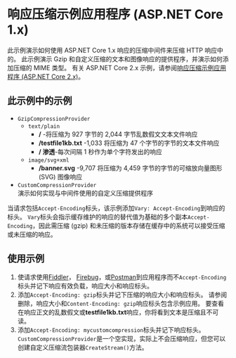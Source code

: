 # <a name="response-compression-sample-application-aspnet-core-1x"></a>响应压缩示例应用程序 (ASP.NET Core 1.x)

此示例演示如何使用 ASP.NET Core 1.x 响应的压缩中间件来压缩 HTTP 响应中的。 此示例演示 Gzip 和自定义压缩的文本和图像响应的提供程序，并演示如何添加压缩的 MIME 类型。 有关 ASP.NET Core 2.x 示例，请参阅[响应压缩示例应用程序 (ASP.NET Core 2.x)](https://github.com/aspnet/AspNetCore.Docs/tree/master/aspnetcore/performance/response-compression/samples/2.x)。

## <a name="examples-in-this-sample"></a>此示例中的示例

* `GzipCompressionProvider`
  * `text/plain`
    * **/** -将压缩为 927 字节的 2,044 字节乱数假文文本文件响应
    * **/testfile1kb.txt** -1,033 将压缩为 47 个字节的字节的文本文件响应
    * **/ 渗透**-每次间隔 1 秒作为单个字符发出的响应
  * `image/svg+xml`
    * **/banner.svg** -9,707 将压缩为 4,459 字节的字节的可缩放向量图形 (SVG) 图像响应
* `CustomCompressionProvider`<br>演示如何实现与中间件使用的自定义压缩提供程序

当请求包括`Accept-Encoding`标头，该示例添加`Vary: Accept-Encoding`到响应的标头。 `Vary`标头会指示缓存维护的响应的替代值为基础的多个副本`Accept-Encoding`，因此需压缩 (gzip) 和未压缩的版本存储在缓存中的系统可以接受压缩或未压缩的响应。

## <a name="using-the-sample"></a>使用示例

1. 使请求使用[Fiddler](https://www.telerik.com/fiddler)， [Firebug](https://getfirebug.com/)，或[Postman](https://www.getpostman.com/)到应用程序而不`Accept-Encoding`标头并记下响应有效负载，响应大小和响应标头。
1. 添加`Accept-Encoding: gzip`标头并记下压缩的响应大小和响应标头。 请参阅删除，响应大小和`Content-Encoding: gzip`响应标头包含示例应用。 要查看在响应正文的乱数假文或**testfile1kb.txt**响应，你将看到文本是压缩且不可读。
1. 添加`Accept-Encoding: mycustomcompression`标头并记下响应标头。 `CustomCompressionProvider`是一个空实现，实际上不会压缩响应，但您可以创建自定义压缩流包装器`CreateStream()`方法。
